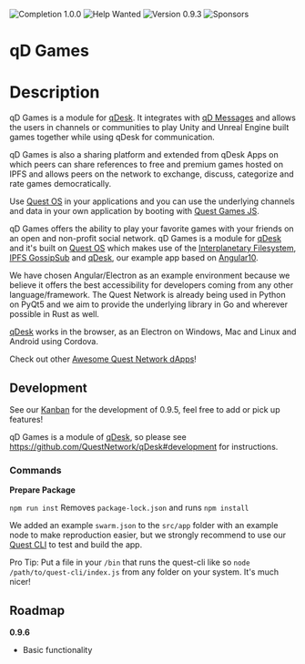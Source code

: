 ![Completion 1.0.0](https://img.shields.io/badge/completion%20v1.0.0-0%25-red) ![Help Wanted](https://img.shields.io/badge/%20-help--wanted-%23159818) ![Version 0.9.3](https://img.shields.io/badge/version-v0.9.5-blue) ![Sponsors](https://img.shields.io/badge/sponsors-0-red)

# qD Games

# Description

qD Games is a module for [qDesk](https://qDesk.org). It integrates with [qD Messages](https://github.com/QuestNetwork/qd-messages-js) and allows the users in channels or communities to play Unity and Unreal Engine built games together while using qDesk for communication.

qD Games is also a sharing platform and extended from qDesk Apps on which peers can share references to free and premium games hosted on IPFS and allows peers on the network to exchange, discuss, categorize and rate games democratically.

Use [Quest OS](https://github.com/QuestNetwork/quest-os-js) in your applications and you can use the underlying channels and data in your own application by booting with [Quest Games JS](https://github.com/QuestNetwork/quest-games-js).

qD Games offers the ability to play your favorite games with your friends on an open and non-profit social network. qD Games is a module for [qDesk](qDesk) and it's built on [Quest OS](quest-os-js) which makes use of the [Interplanetary Filesystem](https://ipfs.io), [IPFS GossipSub](https://blog.ipfs.io/2020-05-20-gossipsub-v1.1/) and [qDesk](qDesk), our example app based on [Angular10](https://angular.io/).

We have chosen Angular/Electron as an example environment because we believe it offers the best accessibility for developers coming from any other language/framework. The Quest Network is already being used in Python on PyQt5 and we aim to provide the underlying library in Go and wherever possible in Rust as well.

[qDesk](qDesk) works in the browser, as an Electron on Windows, Mac and Linux and Android using Cordova.

Check out other [Awesome Quest Network dApps](https://github.com/QuestNetwork/awesome/blob/master/README.md)!

## Development

See our [Kanban](https://github.com/orgs/QuestNetwork/projects/1) for the development of 0.9.5, feel free to add or pick up features!

qD Games is a module of [qDesk](https://github.com/QuestNetwork/qDesk), so please see https://github.com/QuestNetwork/qDesk#development for instructions.

### Commands

**Prepare Package**

``npm run inst`` Removes `package-lock.json` and runs ``npm install``

We added an example ```swarm.json``` to the ```src/app``` folder with an example node to make reproduction easier, but we strongly recommend to use our [Quest CLI](https://github.com/QuestNetwork/quest-cli) to test and build the app.

Pro Tip: Put a file in your `/bin` that runs the quest-cli like so `node /path/to/quest-cli/index.js` from any folder on your system. It's much nicer!

## Roadmap

**0.9.6**
- Basic functionality
